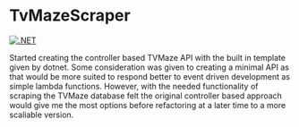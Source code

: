 # TvMazeScraper

[![.NET](https://github.com/decisivedaniel/TvMazeScraper/actions/workflows/dotnet.yml/badge.svg)](https://github.com/decisivedaniel/TvMazeScraper/actions/workflows/dotnet.yml)

Started creating the controller based TVMaze API with the built in template given by dotnet. Some consideration was given to creating a minimal API as that would be more suited to respond better to event driven development as simple lambda functions. However, with the needed functionality of scraping the TVMaze database felt the original controller based approach would give me the most options before refactoring at a later time to a more scaliable version.
